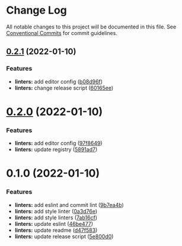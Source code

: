 # Change Log

All notable changes to this project will be documented in this file.
See [Conventional Commits](https://conventionalcommits.org) for commit guidelines.

## [0.2.1](https://github.com/furdzik/IF.Mizenboushi/compare/v0.2.0...v0.2.1) (2022-01-10)


### Features

* **linters:** add editor config ([b08d96f](https://github.com/furdzik/IF.Mizenboushi/commit/b08d96fa4078caf823ca4a3986756028ecc31909))
* **linters:** change release script ([60165ee](https://github.com/furdzik/IF.Mizenboushi/commit/60165ee04e36f326af8a266adb739dff78d728d4))





# [0.2.0](https://github.com/furdzik/IF.Mizenboushi/compare/v0.1.0...v0.2.0) (2022-01-10)


### Features

* **linters:** add editor config ([97f8649](https://github.com/furdzik/IF.Mizenboushi/commit/97f8649d3c1743e9997e161321f96122d65012e3))
* **linters:** update registry ([5891ad7](https://github.com/furdzik/IF.Mizenboushi/commit/5891ad73eb41d5784929b59e1ee3bd3f9ffc3041))





# 0.1.0 (2022-01-10)


### Features

* **linters:** add eslint and commit lint ([9b7ea4b](https://github.com/furdzik/IF.Mizenboushi/commit/9b7ea4b576a66e0ad294c1499f1e03bc7ae21acf))
* **linters:** add style linter ([0a3d76e](https://github.com/furdzik/IF.Mizenboushi/commit/0a3d76e5240dbee39c8537d4367c983dc40f6acf))
* **linters:** add style linters ([7ab16cf](https://github.com/furdzik/IF.Mizenboushi/commit/7ab16cffdff1ca9ee77f721d5283f0a75bf1e195))
* **linters:** update eslint ([46be477](https://github.com/furdzik/IF.Mizenboushi/commit/46be477481495940e240b0ce35b5498fa8b1b4b5))
* **linters:** update readme ([d47f583](https://github.com/furdzik/IF.Mizenboushi/commit/d47f5836d9fafa14c4e382fa997528a98c7ecb34))
* **linters:** update release script ([5e800d0](https://github.com/furdzik/IF.Mizenboushi/commit/5e800d090067171dcb54de5cacdafa18984ed21e))
